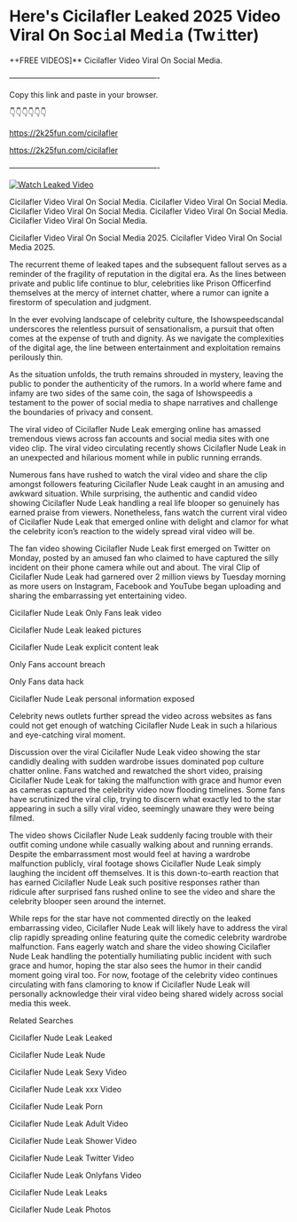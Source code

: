 # Here's Cicilafler Leaked 2025 Video Viral On Soc𝚒al Med𝚒a (Tw𝚒tter)

++FREE VIDEOS]** Cicilafler Video Viral On Social Media.

———————————————————-

Copy this link and paste in your browser.

👇👇👇👇👇👇

https://2k25fun.com/cicilafler

https://2k25fun.com/cicilafler

———————————————————-

[![Watch Leaked Video](https://miro.medium.com/v2/resize:fit:828/format:webp/1*cilzJN44JGOrTw9NJCrNHA.gif "Watch Leaked Video")](https://2k25fun.com/cicilafler)

Cicilafler Video Viral On Social Media. Cicilafler Video Viral On Social Media. Cicilafler Video Viral On Social Media. Cicilafler Video Viral On Social Media. Cicilafler Video Viral On Social Media.

Cicilafler Video Viral On Social Media 2025. Cicilafler Video Viral On Social Media 2025.

The recurrent theme of leaked tapes and the subsequent fallout serves as a reminder of the fragility of reputation in the digital era. As the lines between private and public life continue to blur, celebrities like Prison Officerfind themselves at the mercy of internet chatter, where a rumor can ignite a firestorm of speculation and judgment.

In the ever evolving landscape of celebrity culture, the Ishowspeedscandal underscores the relentless pursuit of sensationalism, a pursuit that often comes at the expense of truth and dignity. As we navigate the complexities of the digital age, the line between entertainment and exploitation remains perilously thin.

As the situation unfolds, the truth remains shrouded in mystery, leaving the public to ponder the authenticity of the rumors. In a world where fame and infamy are two sides of the same coin, the saga of Ishowspeedis a testament to the power of social media to shape narratives and challenge the boundaries of privacy and consent.

The viral video of Cicilafler Nude Leak emerging online has amassed tremendous views across fan accounts and social media sites with one video clip. The viral video circulating recently shows Cicilafler Nude Leak in an unexpected and hilarious moment while in public running errands.

Numerous fans have rushed to watch the viral video and share the clip amongst followers featuring Cicilafler Nude Leak caught in an amusing and awkward situation. While surprising, the authentic and candid video showing Cicilafler Nude Leak handling a real life blooper so genuinely has earned praise from viewers. Nonetheless, fans watch the current viral video of Cicilafler Nude Leak that emerged online with delight and clamor for what the celebrity icon’s reaction to the widely spread viral video will be.

The fan video showing Cicilafler Nude Leak first emerged on Twitter on Monday, posted by an amused fan who claimed to have captured the silly incident on their phone camera while out and about. The viral Clip of Cicilafler Nude Leak had garnered over 2 million views by Tuesday morning as more users on Instagram, Facebook and YouTube began uploading and sharing the embarrassing yet entertaining video.

Cicilafler Nude Leak Only Fans leak video

Cicilafler Nude Leak leaked pictures

Cicilafler Nude Leak explicit content leak

Only Fans account breach

Only Fans data hack

Cicilafler Nude Leak personal information exposed

Celebrity news outlets further spread the video across websites as fans could not get enough of watching Cicilafler Nude Leak in such a hilarious and eye-catching viral moment.

Discussion over the viral Cicilafler Nude Leak video showing the star candidly dealing with sudden wardrobe issues dominated pop culture chatter online. Fans watched and rewatched the short video, praising Cicilafler Nude Leak for taking the malfunction with grace and humor even as cameras captured the celebrity video now flooding timelines. Some fans have scrutinized the viral clip, trying to discern what exactly led to the star appearing in such a silly viral video, seemingly unaware they were being filmed.

The video shows Cicilafler Nude Leak suddenly facing trouble with their outfit coming undone while casually walking about and running errands. Despite the embarrassment most would feel at having a wardrobe malfunction publicly, viral footage shows Cicilafler Nude Leak simply laughing the incident off themselves. It is this down-to-earth reaction that has earned Cicilafler Nude Leak such positive responses rather than ridicule after surprised fans rushed online to see the video and share the celebrity blooper seen around the internet.

While reps for the star have not commented directly on the leaked embarrassing video, Cicilafler Nude Leak will likely have to address the viral clip rapidly spreading online featuring quite the comedic celebrity wardrobe malfunction. Fans eagerly watch and share the video showing Cicilafler Nude Leak handling the potentially humiliating public incident with such grace and humor, hoping the star also sees the humor in their candid moment going viral too. For now, footage of the celebrity video continues circulating with fans clamoring to know if Cicilafler Nude Leak will personally acknowledge their viral video being shared widely across social media this week.

Related Searches

Cicilafler Nude Leak Leaked

Cicilafler Nude Leak Nude

Cicilafler Nude Leak Sexy Video

Cicilafler Nude Leak xxx Video

Cicilafler Nude Leak Porn

Cicilafler Nude Leak Adult Video

Cicilafler Nude Leak Shower Video

Cicilafler Nude Leak Twitter Video

Cicilafler Nude Leak Onlyfans Video

Cicilafler Nude Leak Leaks

Cicilafler Nude Leak Photos